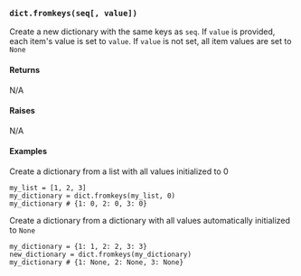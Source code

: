 ### `dict.fromkeys(seq[, value])`

Create a new dictionary with the same keys as `seq`. If `value` is provided,
each item's value is set to `value`. If `value` is not set, all item values are set to
`None`

#### Returns

N/A

#### Raises

N/A

#### Examples

Create a dictionary from a list with all values initialized to 0

~~~~{.py}
my_list = [1, 2, 3]
my_dictionary = dict.fromkeys(my_list, 0)
my_dictionary # {1: 0, 2: 0, 3: 0}
~~~~

Create a dictionary from a dictionary with all values automatically initialized to `None`

~~~~{.py}
my_dictionary = {1: 1, 2: 2, 3: 3}
new_dictionary = dict.fromkeys(my_dictionary)
my_dictionary # {1: None, 2: None, 3: None}
~~~~
